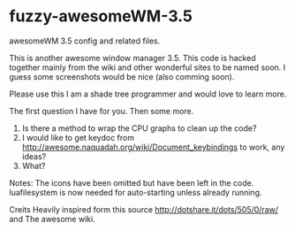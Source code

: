 fuzzy-awesomeWM-3.5
===================

awesomeWM 3.5 config and related files.

This is another awesome window manager 3.5.  This code is 
hacked together mainly from the wiki and other wonderful
sites to be named soon.  I guess some screenshots would 
be nice (also comming soon).

Please use this I am a shade tree programmer and would 
love to learn more.

The first question I have for you. Then some more.

1.  Is there a method to wrap the CPU graphs to clean 
     up the code?
2.  I would like to get keydoc from http://awesome.naquadah.org/wiki/Document_keybindings to work, any
     ideas?
3.  What?

Notes:
  The icons have been omitted but have been left in the code.
  luafilesystem is now needed for auto-starting unless already running.
    
Creits 
  Heavily inspired form this source http://dotshare.it/dots/505/0/raw/ and 
  The awesome wiki.
